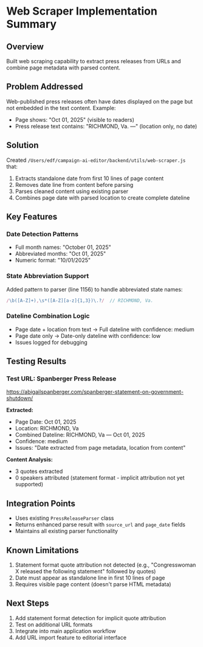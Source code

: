 # Web Scraper Implementation Summary

## Overview
Built web scraping capability to extract press releases from URLs and combine page metadata with parsed content.

## Problem Addressed
Web-published press releases often have dates displayed on the page but not embedded in the text content. Example:
- Page shows: "Oct 01, 2025" (visible to readers)
- Press release text contains: "RICHMOND, Va. —" (location only, no date)

## Solution
Created `/Users/edf/campaign-ai-editor/backend/utils/web-scraper.js` that:
1. Extracts standalone date from first 10 lines of page content
2. Removes date line from content before parsing
3. Parses cleaned content using existing parser
4. Combines page date with parsed location to create complete dateline

## Key Features

### Date Detection Patterns
- Full month names: "October 01, 2025"
- Abbreviated months: "Oct 01, 2025"
- Numeric format: "10/01/2025"

### State Abbreviation Support
Added pattern to parser (line 1156) to handle abbreviated state names:
```javascript
/\b([A-Z]+),\s*([A-Z][a-z]{1,3})\.?/  // RICHMOND, Va.
```

### Dateline Combination Logic
- Page date + location from text → Full dateline with confidence: medium
- Page date only → Date-only dateline with confidence: low
- Issues logged for debugging

## Testing Results

### Test URL: Spanberger Press Release
https://abigailspanberger.com/spanberger-statement-on-government-shutdown/

**Extracted:**
- Page Date: Oct 01, 2025
- Location: RICHMOND, Va
- Combined Dateline: RICHMOND, Va — Oct 01, 2025
- Confidence: medium
- Issues: "Date extracted from page metadata, location from content"

**Content Analysis:**
- 3 quotes extracted
- 0 speakers attributed (statement format - implicit attribution not yet supported)

## Integration Points
- Uses existing `PressReleaseParser` class
- Returns enhanced parse result with `source_url` and `page_date` fields
- Maintains all existing parser functionality

## Known Limitations
1. Statement format quote attribution not detected (e.g., "Congresswoman X released the following statement" followed by quotes)
2. Date must appear as standalone line in first 10 lines of page
3. Requires visible page content (doesn't parse HTML metadata)

## Next Steps
1. Add statement format detection for implicit quote attribution
2. Test on additional URL formats
3. Integrate into main application workflow
4. Add URL import feature to editorial interface
